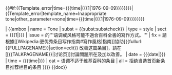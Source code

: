 <!-- {{Template error}}判断 -->{{#if:{{Template_error|time={{{time|{{{1|<noinclude>1976-09-09</noinclude>}}}}}}}}|{{Template_error|template_name=Inappropriate tone|other_parameter=none|time={{{time|{{{1|<noinclude>1976-09-09</noinclude>}}}}}}}}
| <!-- {{Tone}} 开始 -->{{ambox
| name = Tone
| subst = <includeonly>{{subst:</includeonly><includeonly>substcheck}}</includeonly>
| type = style
| sect = {{{1|}}}
| issue = 的'''语调或风格可能不適合百科全書的寫作方式。'''
| fix = 請根據[[Wikipedia:更优秀条目写作指南#寫作風格|指南]]協助[{{fullurl:{{FULLPAGENAME}}|action=edit}} 改善这篇条目]，請在[[{{TALKPAGENAME}}|讨论页]]討論問題所在及加以改善。
| date = {{{date|}}}
| time = {{{time|}}}
| cat = 语调不适于维基百科的条目
| all   = 拒绝当选首页新条目推荐栏目的条目
}}<!-- {{Tone}} 结束 -->}}<noinclude>
{{doc}}</noinclude>